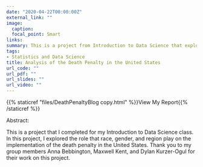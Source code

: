 ```yaml
---
date: "2020-04-22T00:00:00Z"
external_link: ""
image:
  caption: 
  focal_point: Smart
links:
summary: This is a project from Introduction to Data Science that explores the role of race, gender, and region in the implementation of the death penalty.
tags:
- Statistics and Data Science 
title: Analysis of the Death Penalty in the United States
url_code: ""
url_pdf: ""
url_slides: ""
url_video: ""
---
```


{{% staticref "files/DeathPenaltyBlog copy.html" %}}View My Report{{% /staticref %}}

Abstract:

This is a project that I completed for my Introduction to Data Science class. In this project, I explored the role that race, gender, and region play on the implementation of the death penalty in the United States. Thank you to my group members Anna Bebbington, Maxwell Kent, and Dylan Kurzer-Ogul for their work on this project.
